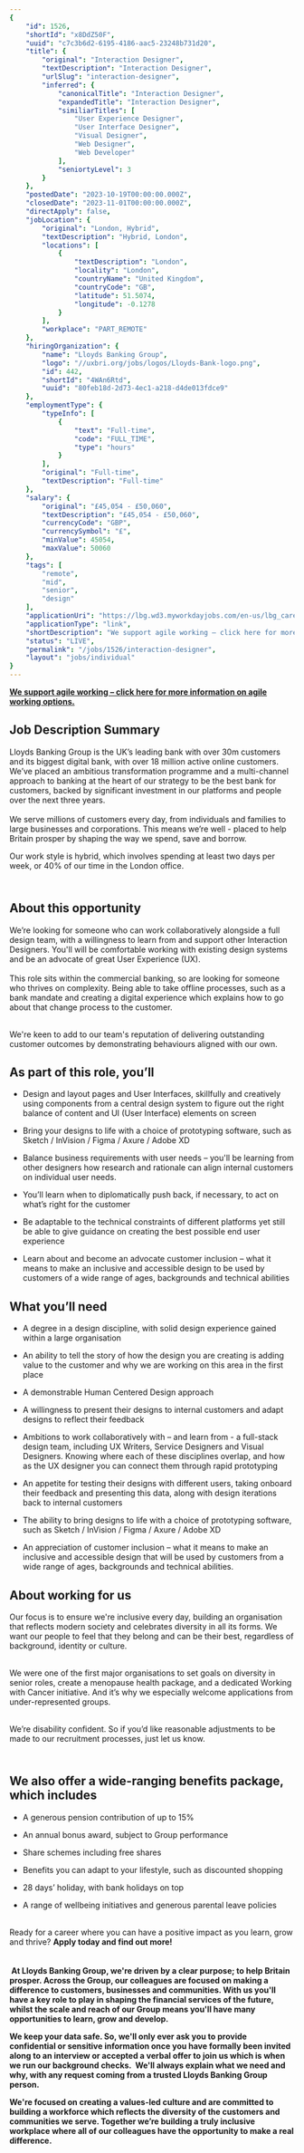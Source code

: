 ```yaml
---
{
	"id": 1526,
	"shortId": "x8DdZ50F",
	"uuid": "c7c3b6d2-6195-4186-aac5-23248b731d20",
	"title": {
		"original": "Interaction Designer",
		"textDescription": "Interaction Designer",
		"urlSlug": "interaction-designer",
		"inferred": {
			"canonicalTitle": "Interaction Designer",
			"expandedTitle": "Interaction Designer",
			"similiarTitles": [
				"User Experience Designer",
				"User Interface Designer",
				"Visual Designer",
				"Web Designer",
				"Web Developer"
			],
			"seniortyLevel": 3
		}
	},
	"postedDate": "2023-10-19T00:00:00.000Z",
	"closedDate": "2023-11-01T00:00:00.000Z",
	"directApply": false,
	"jobLocation": {
		"original": "London, Hybrid",
		"textDescription": "Hybrid, London",
		"locations": [
			{
				"textDescription": "London",
				"locality": "London",
				"countryName": "United Kingdom",
				"countryCode": "GB",
				"latitude": 51.5074,
				"longitude": -0.1278
			}
		],
		"workplace": "PART_REMOTE"
	},
	"hiringOrganization": {
		"name": "Lloyds Banking Group",
		"logo": "//uxbri.org/jobs/logos/Lloyds-Bank-logo.png",
		"id": 442,
		"shortId": "4WAn6Rtd",
		"uuid": "80feb18d-2d73-4ec1-a218-d4de013fdce9"
	},
	"employmentType": {
		"typeInfo": [
			{
				"text": "Full-time",
				"code": "FULL_TIME",
				"type": "hours"
			}
		],
		"original": "Full-time",
		"textDescription": "Full-time"
	},
	"salary": {
		"original": "£45,054 - £50,060",
		"textDescription": "£45,054 - £50,060",
		"currencyCode": "GBP",
		"currencySymbol": "£",
		"minValue": 45054,
		"maxValue": 50060
	},
	"tags": [
		"remote",
		"mid",
		"senior",
		"design"
	],
	"applicationUri": "https://lbg.wd3.myworkdayjobs.com/en-us/lbg_careers/login?redirect=%2fen-us%2flbg_careers%2fjob%2flondon%2finteraction-designer_102390-2%2fapply%2fapplymanually",
	"applicationType": "link",
	"shortDescription": "We support agile working – click here for more information on agile working options. Job Description Summary Lloyds Banking Group is the UK’s’ leading bank with over 30m customers and its biggest",
	"status": "LIVE",
	"permalink": "/jobs/1526/interaction-designer",
	"layout": "jobs/individual"
}
---
```

<p><a target="_blank" rel="noopener noreferrer nofollow" href="https://www.lloydsbankinggroup.com/careers/our-benefits-and-rewards/agile-working/"><strong>We support agile working – click here for more information on agile working options.</strong></a></p><h2>Job Description Summary</h2><p>Lloyds Banking Group is the UK’s leading bank with over 30m customers and its biggest digital bank, with over 18 million active online customers. We’ve placed an ambitious transformation programme and a multi-channel approach to banking at the heart of our strategy to be the best bank for customers, backed by significant investment in our platforms and people over the next three years. <br><br>We serve millions of customers every day, from individuals and families to large businesses and corporations. This means we’re well - placed to help Britain prosper by shaping the way we spend, save and borrow.</p><p>Our work style is hybrid, which involves spending at least two days per week, or 40% of our time in the London office.</p><h2><br>About this opportunity</h2><p>We’re looking for someone who can work collaboratively alongside a full design team, with a willingness to learn from and support other Interaction Designers. You'll will be comfortable working with existing design systems and be an advocate of great User Experience (UX).<br><br>This role sits within the commercial banking, so are looking for someone who thrives on complexity. Being able to take offline processes, such as a bank mandate and creating a digital experience which explains how to go about that change process to the customer.&nbsp;</p><p><br>We're keen to add to our team's reputation of delivering outstanding customer outcomes by demonstrating behaviours aligned with our own.</p><h2>As part of this role, you’ll</h2><ul><li><p>Design and layout pages and User Interfaces, skillfully and creatively using components from a central design system to figure out the right balance of content and UI (User Interface) elements on screen</p></li><li><p>Bring your designs to life with a choice of prototyping software, such as Sketch / InVision / Figma / Axure / Adobe XD</p></li><li><p>​Balance business requirements with user needs – you'll be learning from other designers how research and rationale can align internal customers on individual user needs.</p></li><li><p>You’ll learn when to diplomatically push back, if necessary, to act on what’s right for the customer&nbsp;</p></li><li><p>Be adaptable to the technical constraints of different platforms yet still be able to give guidance on creating the best possible end user experience&nbsp;</p></li><li><p>Learn about and become an advocate customer inclusion – what it means to make an inclusive and accessible design to be used by customers of a wide range of ages, backgrounds and technical abilities&nbsp;</p></li></ul><h2>What you’ll need</h2><ul><li><p>A&nbsp;degree in a design discipline, with solid design experience gained within a large organisation</p></li><li><p>An ability to tell the story of how the design you are creating is adding value to the customer and why we are working on this area in the first place</p></li><li><p>A demonstrable Human Centered Design approach&nbsp;</p></li><li><p>A willingness to present their designs to internal customers and adapt designs to reflect their feedback</p></li><li><p>​Ambitions to work collaboratively with – and learn from - a full-stack design team, including UX Writers, Service Designers and Visual Designers. Knowing where each of these disciplines overlap, and how as the UX designer you can connect them through rapid prototyping&nbsp;</p></li><li><p>An appetite for testing their designs with different users, taking onboard their feedback and presenting this data, along with design iterations back to internal customers&nbsp;</p></li><li><p>The ability to bring designs to life with a choice of prototyping software, such as Sketch / InVision / Figma / Axure / Adobe XD&nbsp;</p></li><li><p>An appreciation of customer inclusion – what it means to make an inclusive and accessible design that will be used by customers from a wide range of ages, backgrounds and technical abilities.</p></li></ul><h2>About working for us</h2><p>Our focus is to ensure we're inclusive every day, building an organisation that reflects modern society and celebrates diversity in all its forms. We want our people to feel that they belong and can be their best, regardless of background, identity or culture.&nbsp;</p><p><br>We were one of the first major organisations to set goals on diversity in senior roles, create a menopause health package, and a dedicated Working with Cancer initiative. And it’s why we especially welcome applications from under-represented groups.&nbsp;</p><p><br>We’re disability confident. So if you’d like reasonable adjustments to be made to our recruitment processes, just let us know.&nbsp;</p><h2><br>We also offer a wide-ranging benefits package, which includes</h2><ul><li><p>A generous pension contribution of up to 15%</p></li><li><p>An annual bonus award, subject to Group performance</p></li><li><p>Share schemes including free shares</p></li><li><p>Benefits you can adapt to your lifestyle, such as discounted shopping</p></li><li><p>28 days’ holiday, with bank holidays on top</p></li><li><p>A range of wellbeing initiatives and generous parental leave policies&nbsp;</p></li></ul><p><br>Ready for a career where you can have a positive impact as you learn, grow and thrive?&nbsp;<strong>Apply today and find out more!</strong><br><br><br><strong>&nbsp;At Lloyds Banking Group, we're driven by a clear purpose; to help Britain prosper. Across the Group, our colleagues are focused on making a difference to customers, businesses and communities. With us you'll have a key role to play in shaping the financial services of the future, whilst the scale and reach of our Group means you'll have many opportunities to learn, grow and develop.</strong></p><p><strong>We keep your data safe. So, we'll only ever ask you to provide confidential or sensitive information once you have formally been invited along to an interview or accepted a verbal offer to join us which is when we run our background checks.&nbsp; We'll always explain what we need and why, with any request coming from a trusted Lloyds Banking Group person.&nbsp;</strong></p><p><strong>We're focused on creating a values-led culture and are committed to building a workforce which reflects the diversity of the customers and communities we serve. Together we’re building a truly inclusive workplace where all of our colleagues have the opportunity to make a real difference.</strong></p>
